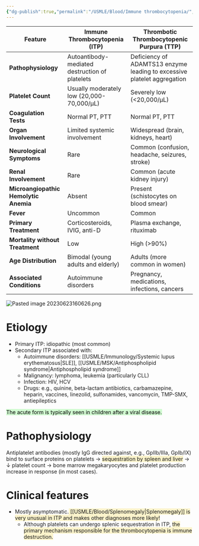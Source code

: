 ```yaml
---
{"dg-publish":true,"permalink":"/USMLE/Blood/Immune thrombocytopenia/","title":"Immune thrombocytopenia (ITP)"}
---
```



| Feature                               | Immune Thrombocytopenia (ITP)                  | Thrombotic Thrombocytopenic Purpura (TTP)                               |
| ------------------------------------- | ---------------------------------------------- | ----------------------------------------------------------------------- |
| **Pathophysiology**                   | Autoantibody-mediated destruction of platelets | Deficiency of ADAMTS13 enzyme leading to excessive platelet aggregation |
| **Platelet Count**                    | Usually moderately low (20,000-70,000/μL)      | Severely low (<20,000/μL)                                               |
| **Coagulation Tests**                 | Normal PT, PTT                                 | Normal PT, PTT                                                          |
| **Organ Involvement**                 | Limited systemic involvement                   | Widespread (brain, kidneys, heart)                                      |
| **Neurological Symptoms**             | Rare                                           | Common (confusion, headache, seizures, stroke)                          |
| **Renal Involvement**                 | Rare                                           | Common (acute kidney injury)                                            |
| **Microangiopathic Hemolytic Anemia** | Absent                                         | Present (schistocytes on blood smear)                                   |
| **Fever**                             | Uncommon                                       | Common                                                                  |
| **Primary Treatment**                 | Corticosteroids, IVIG, anti-D                  | Plasma exchange, rituximab                                              |
| **Mortality without Treatment**       | Low                                            | High (>90%)                                                             |
| **Age Distribution**                  | Bimodal (young adults and elderly)             | Adults (more common in women)                                           |
| **Associated Conditions**             | Autoimmune disorders                           | Pregnancy, medications, infections, cancers                             |

![Pasted image 20230623160626.png](/img/user/appendix/Pasted%20image%2020230623160626.png)
# Etiology
- Primary ITP: idiopathic (most common) 
- Secondary ITP associated with:
	- Autoimmune disorders: [[USMLE/Immunology/Systemic lupus erythematosus\|SLE]], [[USMLE/MSK/Antiphospholipid syndrome\|Antiphospholipid syndrome]]
	- Malignancy: lymphoma, leukemia (particularly CLL)
	- Infection: HIV, HCV
	- Drugs: e.g., quinine, beta-lactam antibiotics, carbamazepine, heparin, vaccines, linezolid, sulfonamides, vancomycin, TMP-SMX, antiepileptics

<mark style="background: #BBFABBA6;">The acute form is typically seen in children after a viral disease.</span>
# Pathophysiology
Antiplatelet antibodies (mostly IgG directed against, e.g., GpIIb/IIIa, GpIb/IX) bind to surface proteins on platelets → <span style="background:rgba(240, 200, 0, 0.2)">sequestration by spleen and liver</span> → ↓ platelet count → bone marrow megakaryocytes and platelet production increase in response (in most cases).
# Clinical features
- Mostly asymptomatic.<span style="background:rgba(240, 200, 0, 0.2)"> [[USMLE/Blood/Splenomegaly\|Splenomegaly]] is very unusual in ITP and makes other diagnoses more likely! </span>
	- Although platelets can undergo splenic sequestration in ITP, <span style="background:rgba(240, 200, 0, 0.2)">the primary mechanism responsible for the thrombocytopenia is immune destruction.</span>

